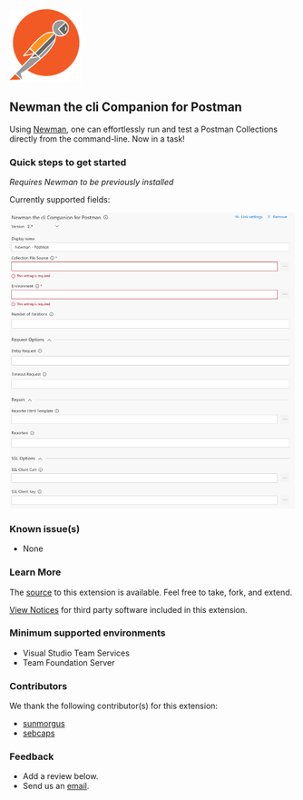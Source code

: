 ![](/static/images/logo.png)

## Newman the cli Companion for Postman ##

Using [Newman](https://www.getpostman.com/docs/postman/collection_runs/command_line_integration_with_newman), one can effortlessly run and test a Postman Collections directly from the command-line. Now in a task!

### Quick steps to get started ###

_Requires Newman to be previously installed_

Currently supported fields:

![](/static/images/screenshot.png)

### Known issue(s)

- None

### Learn More

The [source](https://github.com/carlowahlstedt/NewmanPostman_VSTS_Task/) to this extension is available. Feel free to take, fork, and extend.

[View Notices](https://github.com/carlowahlstedt/NewmanPostman_VSTS_Task/blob/master/ThirdPartyNotices.txt) for third party software included in this extension.

### Minimum supported environments ###

- Visual Studio Team Services
- Team Foundation Server

### Contributors ###

We thank the following contributor(s) for this extension:
* [sunmorgus](https://github.com/sunmorgus)
* [sebcaps](https://github.com/sebcaps)

### Feedback ###
- Add a review below.
- Send us an [email](mailto:carlowahlstedt@gmail.com).
